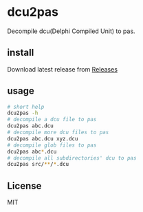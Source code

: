 # dcu2pas

Decompile dcu(Delphi Compiled Unit) to pas.

## install

Download latest release from
[Releases](https://github.com/soarowl/dcu2pas-py/releases)

## usage

```sh
# short help
dcu2pas -h
# decompile a dcu file to pas
dcu2pas abc.dcu
# decompile more dcu files to pas
dcu2pas abc.dcu xyz.dcu
# decompile glob files to pas
dcu2pas abc*.dcu
# decompile all subdirectories' dcu to pas
dcu2pas src/**/*.dcu
```

## License

MIT
